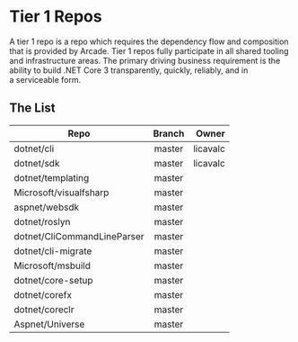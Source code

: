 # Tier 1 Repos

A tier 1 repo is a repo which requires the dependency flow and composition that is provided by Arcade.  Tier 1 repos fully participate in all shared tooling and infrastructure areas.
The primary driving business requirement is the ability to build .NET Core 3 transparently, quickly, reliably, and in a serviceable form.

## The List

| Repo                        | Branch        | Owner       |
| --------------------------- |:-------------:| -----------:| 
| dotnet/cli                  | master        | licavalc    |
| dotnet/sdk                  | master        | licavalc    |
| dotnet/templating           | master        |   |
| Microsoft/visualfsharp      | master        |   |
| aspnet/websdk               | master        |   |
| dotnet/roslyn               | master        |   |
| dotnet/CliCommandLineParser | master        |   |
| dotnet/cli-migrate          | master        |   |
| Microsoft/msbuild           | master        |   |
| dotnet/core-setup           | master        |   |
| dotnet/corefx               | master        |   |
| dotnet/coreclr              | master        |   |
| Aspnet/Universe             | master        |   |